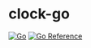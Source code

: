 # clock-go

[![Go](https://github.com/haunt98/clock-go/workflows/Go/badge.svg?branch=main)](https://github.com/haunt98/clock-go/actions)
[![Go Reference](https://pkg.go.dev/badge/github.com/haunt98/clock-go.svg)](https://pkg.go.dev/github.com/haunt98/clock-go)
